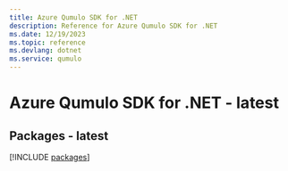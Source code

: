```yaml
---
title: Azure Qumulo SDK for .NET
description: Reference for Azure Qumulo SDK for .NET
ms.date: 12/19/2023
ms.topic: reference
ms.devlang: dotnet
ms.service: qumulo
---
```

# Azure Qumulo SDK for .NET - latest
## Packages - latest
[!INCLUDE [packages](qumulo-index.md)]